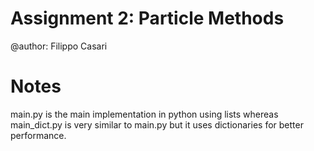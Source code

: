 # Assignment 2: Particle Methods
@author: Filippo Casari
# Notes
main.py is the main implementation in python using lists whereas main_dict.py is very similar to main.py but it uses dictionaries for better performance.
